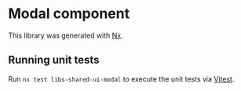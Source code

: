 # Modal component

This library was generated with [Nx](https://nx.dev).

## Running unit tests

Run `nx test libs-shared-ui-modal` to execute the unit tests via [Vitest](https://vitest.dev/).
